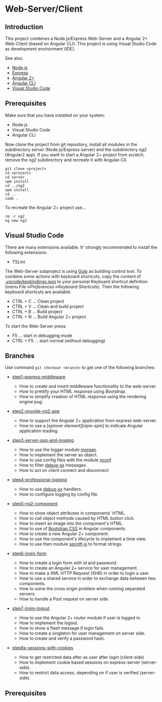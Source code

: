 # Web-Server/Client

## Introduction

This project combines a Node.js/Express Web-Server and a Angular 2+ Web-Client (based on Angular CLI). This project is using Visual Studio Code as development environment (IDE).

See also:
* [Node.js][nodejs]
* [Express][express] 
* [Angular 2+][angular]
* [Angular CLI][angular-cli]
* [Visual Studio Code][vsc]

## Prerequisites

Make sure that you have installed on your system:
* Node.js
* Visual Studio Code
* Angular CLI


Now clone the project from git repository, install all modules in the subdirectory *server* (Node.js/Express server) and the subdirectory *ng2* (Angular2 app). If you want to start a Angular 2+ project from scratch, remove the *ng2* subdirectory and recreate it with Angular-Cli.

```
git clone <project>
cd <project>
cd server
npm install
cd ../ng2
npm install
cd ..
code .
```
To recreate the Angular 2+ project use...

```
rm -r ng2
ng new ng2
```

## Visual Studio Code

There are many extensions available. It' strongly recommended to install the following extensions:

* TSLint

The Web-Server subproject is using [Gulp][gulp] as building control tool. To combine some actions with keyboard shortcuts, copy the content of [.vscode/keybindings.json](.vscode/keybindings.json) to your personal Keyboard shortcut definition (menu *File->Preferences->Keyboard Shortcuts*). Then the following keyboard shortcuts are available:

* CTRL + C ... Clean project
* CTRL + V ... Clean and build project
* CTRL + B ... Build project
* CTRL + N ... Build Angular 2+ project

To start the Web-Server press:

* F5 ... start in debugging mode
* CTRL + F5 ... start normal (without debugging)

## Branches

Use command `git checkout <branch>` to get one of the following branches:

* [step1-express-middleware](../../blob/step1-express-middleware/README.md)  
  + How to create and insert middleware functionality to the web-server.
  + How to prettify your HTML response using *Bootstrap*.
  + How to simplify creation of HTML response using the rendering engine *pug*.

* [ step2-provide-ng2-app ](../../blob/step2-provide-ng2-app/README.md)  
  + How to support the Angular 2+ application from express web-server.
  + How to use a [spinner element][npm-spin] to indicate Angular application loading.

* [step3-server-oop-and-logging](../../blob/step3-server-oop-and-logging/README.md)
  + How to use the logger module [morgan][npm-morgan].
  + How to implement the server as object.
  + How to use config files with the module [nconf][npm-nconf]
  + How to filter [debug-sx][npm-debug-sx] messages.
  + How to act on client connect and disconnect

* [step4-professional-logging](../../blob/step4-professional-logging/README.md)
  + How to use [debug-sx][npm-debug-sx] handlers.
  + How to configure logging by config file.

* [step5-ng2-component](../../blob/step5-ng2-component/README.md)
  + How to show object attributes in components' HTML.
  + How to call object methods caused by HTML button click.
  + How to insert an image into the component's HTML.
  + How to use of [Bootstrap CSS][bootstrap-css] in Angular components.
  + How to create a new Angular 2+ component.
  + How to use the component's lifecycle to implement a time view.
  + How to use then module [sprintf-js][npm-sprintf-js] to format strings.

* [step6-login-form](../../blob/step6-login-form/README.md)
  + How to create a login form with id and password.
  + How to create an Angular 2+ service for user management.
  + How to make a XML HTTP Request (XHR) in order to login a user.
  + How to use a shared service in order to exchange data between two components.
  + How to solve the cross origin problem when running separated servers.
  + How to handle a Post request on server side.

* [step7-login-logout](../../blob/step7-login-logout/README.md)
  + How to use the Angular 2+ router module if user is logged in.
  + How to implement the logout.
  + How to show a flash message if login fails.
  + How to create a singleton for user management on server side.
  + How to create and verify a password hash.

* [step8a-sessions-with-cookies](../../blob/step8a-sessions-with-cookies/README.md)
  + How to get restricted data after as user after login (client-side)
  + How to implement cookie based sessions on express-server (server-side).
  + How to restrict data access, depending on if user is verified (server-side).

## Prerequisites

  
[nodejs]: https://nodejs.org/en/
[express]: https://github.com/expressjs/express
[angular]: https://angular.io/
[angular-cli]: https://cli.angular.io/
[vsc]: https://code.visualstudio.com/
[gulp]: http://gulpjs.com/
[npm-morgan]: https://www.npmjs.com/package/morgan
[npm-nconf]: https://www.npmjs.com/package/nconf
[npm-debug-sx]: https://www.npmjs.com/package/debug-sx
[bootstrap-css]: http://getbootstrap.com/css/
[npm-sprintf-js]: https://www.npmjs.com/package/sprintf-js

